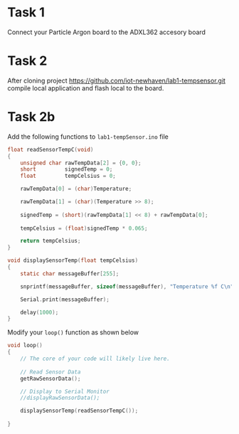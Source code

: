 # Task 1

Connect your Particle Argon board to the ADXL362 accesory board

# Task 2

After cloning project https://github.com/iot-newhaven/lab1-tempsensor.git compile local application and flash local to the board.

# Task 2b

Add the following functions to `lab1-tempSensor.ino` file

```c
float readSensorTempC(void)
{
    unsigned char rawTempData[2] = {0, 0};
    short         signedTemp = 0;
    float         tempCelsius = 0;

    rawTempData[0] = (char)Temperature;

    rawTempData[1] = (char)(Temperature >> 8);
    
    signedTemp = (short)(rawTempData[1] << 8) + rawTempData[0];
    
    tempCelsius = (float)signedTemp * 0.065;

    return tempCelsius;
}

void displaySensorTemp(float tempCelsius)
{
    static char messageBuffer[255];

    snprintf(messageBuffer, sizeof(messageBuffer), "Temperature %f C\n", tempCelsius);

    Serial.print(messageBuffer);

    delay(1000);
}
```

Modify your `loop()` function as shown below

```c
void loop()
{
    // The core of your code will likely live here.
    
    // Read Sensor Data 
    getRawSensorData();

    // Display to Serial Monitor
    //displayRawSensorData();

    displaySensorTemp(readSensorTempC());
    
}
```

